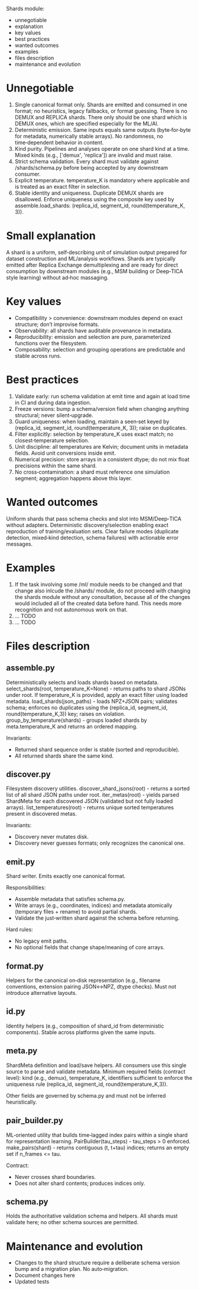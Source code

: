 Shards module:
- unnegotiable
- explanation
- key values
- best practices
- wanted outcomes
- examples
- files description
- maintenance and evolution


# Unnegotiable
1. Single canonical format only. Shards are emitted and consumed in one format; no heuristics, legacy fallbacks, or format guessing. There is no DEMUX and REPLICA shards. There only should be one shard which is DEMUX ones, which are specified especially for the ML/AI.
2. Deterministic emission. Same inputs equals same outputs (byte‑for‑byte for metadata, numerically stable arrays). No randomness, no time‑dependent behavior in content.
3. Kind purity. Pipelines and analyses operate on one shard kind at a time. Mixed kinds (e.g., ['demux', 'replica']) are invalid and must raise.
4. Strict schema validation. Every shard must validate against /shards/schema.py before being accepted by any downstream consumer.
5. Explicit temperature. temperature_K is mandatory where applicable and is treated as an exact filter in selection.
6. Stable identity and uniqueness. Duplicate DEMUX shards are disallowed. Enforce uniqueness using the composite key used by assemble.load_shards: (replica_id, segment_id, round(temperature_K, 3)).

# Small explanation
A shard is a uniform, self‑describing unit of simulation output prepared for dataset construction and ML/analysis workflows. Shards are typically emitted after Replica Exchange demultiplexing and are ready for direct consumption by downstream modules (e.g., MSM building or Deep‑TICA style learning) without ad‑hoc massaging.

# Key values
- Compatibility > convenience: downstream modules depend on exact structure; don’t improvise formats.
- Observability: all shards have auditable provenance in metadata.
- Reproducibility: emission and selection are pure, parameterized functions over the filesystem.
- Composability: selection and grouping operations are predictable and stable across runs.


# Best practices
1. Validate early: run schema validation at emit time and again at load time in CI and during data ingestion.
2. Freeze versions: bump a schema/version field when changing anything structural; never silent‑upgrade.
3. Guard uniqueness: when loading, maintain a seen‑set keyed by (replica_id, segment_id, round(temperature_K, 3)); raise on duplicates.
4. Filter explicitly: selection by temperature_K uses exact match; no closest‑temperature selection.
5. Unit discipline: all temperatures are Kelvin; document units in metadata fields. Avoid unit conversions inside emit.
6. Numerical precision: store arrays in a consistent dtype; do not mix float precisions within the same shard.
7. No cross‑contamination: a shard must reference one simulation segment; aggregation happens above this layer.

# Wanted outcomes
Uniform shards that pass schema checks and slot into MSM/Deep‑TICA without adapters.
Deterministic discovery/selection enabling exact reproduction of training/evaluation sets.
Clear failure modes (duplicate detection, mixed‑kind detection, schema failures) with actionable error messages.

# Examples
1. If the task involving some /ml/ module needs to be changed and that change also inlcude the /shards/ module, do not proceed with changing the shards module without any consultation, because all of the changes would included all of the created data before hand. This needs more recognition and not autonomous work on that.
2. ... TODO
3. ... TODO


# Files description

## assemble.py
Deterministically selects and loads shards based on metadata.
select_shards(root, temperature_K=None) - returns paths to shard JSONs under root. If temperature_K is provided, apply an exact filter using loaded metadata.
load_shards(json_paths) - loads NPZ+JSON pairs; validates schema; enforces no duplicates using the (replica_id, segment_id, round(temperature_K,3)) key; raises on violation.
group_by_temperature(shards) - groups loaded shards by meta.temperature_K and returns an ordered mapping.

Invariants:
- Returned shard sequence order is stable (sorted and reproducible).
- All returned shards share the same kind.

## discover.py
Filesystem discovery utilities.
discover_shard_jsons(root) - returns a sorted list of all shard JSON paths under root.
iter_metas(root) - yields parsed ShardMeta for each discovered JSON (validated but not fully loaded arrays).
list_temperatures(root) - returns unique sorted temperatures present in discovered metas.

Invariants:
- Discovery never mutates disk.
- Discovery never guesses formats; only recognizes the canonical one.

## emit.py
Shard writer. Emits exactly one canonical format.

Responsibilities:
- Assemble metadata that satisfies schema.py.
- Write arrays (e.g., coordinates, indices) and metadata atomically (temporary files + rename) to avoid partial shards.
- Validate the just‑written shard against the schema before returning.

Hard rules:
- No legacy emit paths.
- No optional fields that change shape/meaning of core arrays.


## format.py
Helpers for the canonical on‑disk representation (e.g., filename conventions, extension pairing JSON↔NPZ, dtype checks). Must not introduce alternative layouts.

## id.py
Identity helpers (e.g., composition of shard_id from deterministic components). Stable across platforms given the same inputs.

## meta.py
ShardMeta definition and load/save helpers. All consumers use this single source to parse and validate metadata.
Minimum required fields (contract level): kind (e.g., demux), temperature_K, identifiers sufficient to enforce the uniqueness rule (replica_id, segment_id, round(temperature_K,3)).

Other fields are governed by schema.py and must not be inferred heuristically.


## pair_builder.py
ML‑oriented utility that builds time‑lagged index pairs within a single shard for representation learning.
PairBuilder(tau_steps) - tau_steps > 0 enforced.
make_pairs(shard) - returns contiguous (t, t+tau) indices; returns an empty set if n_frames <= tau.

Contract:
- Never crosses shard boundaries.
- Does not alter shard contents; produces indices only.

## schema.py
Holds the authoritative validation schema and helpers. All shards must validate here; no other schema sources are permitted.

# Maintenance and evolution
- Changes to the shard structure require a deliberate schema version bump and a migration plan. No auto‑migration.
- Document changes here
- Updated tests